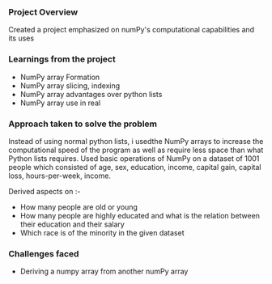 ### Project Overview

 Created a project emphasized on numPy's computational capabilities and its uses


### Learnings from the project

 - NumPy array Formation
- NumPy array slicing, indexing
- NumPy array advantages over python lists
- NumPy array use in real 



### Approach taken to solve the problem

 Instead of using normal python lists, i usedthe NumPy arrays to increase the computational speed of the program as well as require less space than what Python lists requires. Used basic operations of NumPy on a dataset of 1001 people which consisted of age, sex, education, income, capital gain, capital loss, hours-per-week, income.

Derived aspects on :-
- How many people are old or young 
- How many people are highly educated and what is the relation between their education and their salary 
- Which race is of the minority in the given dataset


### Challenges faced

 - Deriving a numpy array from another numPy array


